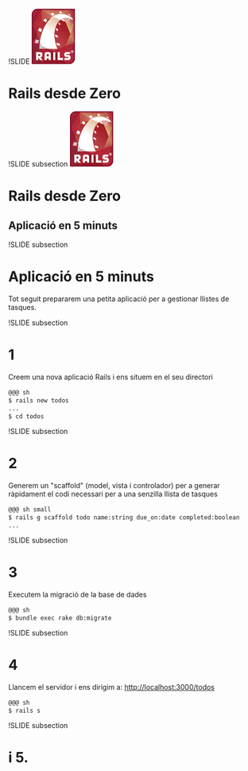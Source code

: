 !SLIDE
![Rails logo](/file/assets/images/rails.png)
# Rails desde Zero

!SLIDE subsection
![Rails logo](/file/assets/images/rails.png)
# Rails desde Zero
##  Aplicació en 5 minuts

!SLIDE subsection
# Aplicació en 5 minuts

Tot seguit prepararem una petita aplicació per a gestionar llistes
de tasques.

!SLIDE subsection
# 1

Creem una nova aplicació Rails i ens situem en el seu directori

    @@@ sh
    $ rails new todos
    ...
    $ cd todos

!SLIDE subsection
# 2

Generem un "scaffold" (model, vista i controlador) per a generar ràpidament
el codi necessari per a una senzilla llista de tasques

    @@@ sh small
    $ rails g scaffold todo name:string due_on:date completed:boolean
    ...

!SLIDE subsection
# 3

Executem la migració de la base de dades

    @@@ sh
    $ bundle exec rake db:migrate

!SLIDE subsection
# 4

Llancem el servidor i ens dirigim a: [http://localhost:3000/todos](http://localhost:3000/todos)

    @@@ sh
    $ rails s

!SLIDE subsection
# i 5.
